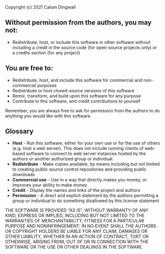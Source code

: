 Copyright (c) 2021 Calum Dingwall

## Without permission from the authors, you may not:
- Redistribute, host, or include this software in other software without including a credit in the source code (for open-source projects only) or a credits section (for any project)

## You are free to:
- Redistribute, host, and include this software for commercial and non-commercial purposes
- Redistribute or host closed-source versions of this software
- Remix, transform, and build upon this software for any purpose
- Contribute to this software, and credit contributions to yourself

Remember, you are always free to ask for permission from the authors to do anything you would like with this software.

## Glossary
- **Host** - Run this software, either for your own use or for the use of others (e.g. host a web server). This does not include running clients of web-based software to connect to web server instances hosted by the authors or another authorized group or individual.
- **Redistribute** - Make copies available, by means including but not limited to creating public source control repositories and providing public downloads
- **Commercial use** - Use in a way that directly makes you money, or improves your ability to make money
- **Credit** - Display the names and links of the project and authors
- **Permission** - A direct and explicit statement by the authors permitting a group or individual to do something disallowed by this license statement

THE SOFTWARE IS PROVIDED "AS IS", WITHOUT WARRANTY OF ANY KIND, EXPRESS OR IMPLIED, INCLUDING BUT NOT LIMITED TO THE WARRANTIES OF MERCHANTABILITY, FITNESS FOR A PARTICULAR PURPOSE AND NONINFRINGEMENT. IN NO EVENT SHALL THE AUTHORS OR COPYRIGHT HOLDERS BE LIABLE FOR ANY CLAIM, DAMAGES OR OTHER LIABILITY, WHETHER IN AN ACTION OF CONTRACT, TORT OR OTHERWISE, ARISING FROM, OUT OF OR IN CONNECTION WITH THE SOFTWARE OR THE USE OR OTHER DEALINGS IN THE SOFTWARE.